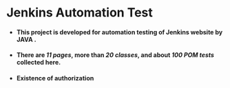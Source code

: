 # Jenkins Automation Test

- #### This project is developed for automation testing of Jenkins website by **JAVA** .
- #### There are *11 pages*, more than *20 classes*, and about *100 POM tests* collected here.
- #### Existence of authorization
